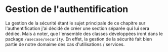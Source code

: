# Gestion de l'authentification

La gestion de la sécurité étant le sujet principale de ce chapitre sur l'authentification j'ai décidé de créer une section séparée qui lui sera dédiée. Mais à noter, que l'ensemble des classes développées iront dans le package `/usecase/security`. En effet, la gestion de la sécurité fait bien partie de notre domaime des cas d'utilisations / services.
